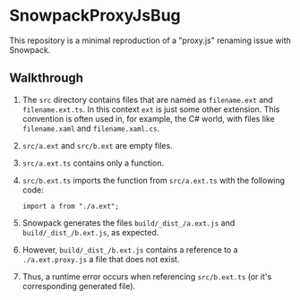 # SnowpackProxyJsBug

This repository is a minimal reproduction of a "proxy.js" renaming issue with Snowpack.

## Walkthrough
1. The `src` directory contains files that are named as `filename.ext` and `filename.ext.ts`. In this context `ext` is just some other extension. This convention is often used in, for example, the C# world, with files like `filename.xaml` and `filename.xaml.cs`.
2. `src/a.ext` and `src/b.ext` are empty files.
3. `src/a.ext.ts` contains only a function.
4. `src/b.ext.ts` imports the function from `src/a.ext.ts` with the following code: 
    ```
    import a from "./a.ext";
    ```
 
5. Snowpack generates the files `build/_dist_/a.ext.js` and `build/_dist_/b.ext.js`, as expected.
6. However, `build/_dist_/b.ext.js` contains a reference to a `./a.ext.proxy.js` a file that does not exist.
7. Thus, a runtime error occurs when referencing `src/b.ext.ts` (or it's corresponding generated file).

